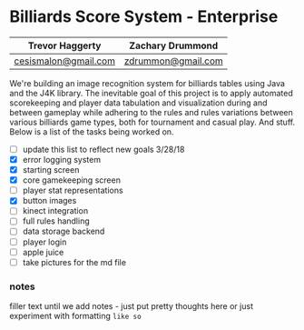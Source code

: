  # Billiards Score System - Enterprise 
| Trevor Haggerty | Zachary Drummond |
| ------------- | ------------- |
| cesismalon@gmail.com | zdrummon@gmail.com |

We're building an image recognition system for billiards tables using Java and the J4K library. The inevitable goal of this project is to apply automated scorekeeping and player data tabulation and visualization during and between gameplay while adhering to the rules and rules variations between various billiards game types, both for tournament and casual play. And stuff. Below is a list of the tasks being worked on.

- [ ] update this list to reflect new goals 3/28/18
- [x] error logging system
- [x] starting screen
- [x] core gamekeeping screen
- [ ] player stat representations
- [x] button images
- [ ] kinect integration
- [ ] full rules handling
- [ ] data storage backend
- [ ] player login
- [ ] apple juice
- [ ] take pictures for the md file

 ### notes
filler text until we add notes - just put pretty thoughts here
or just experiment with formatting `like so`
